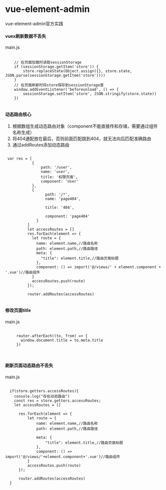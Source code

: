 # vue-element-admin
vue-element-admin官方实践

#### vuex刷新数据不丢失
main.js
<pre>
  <code>
    // 在页面加载时读取sessionStorage
    if (sessionStorage.getItem('store')) {
        store.replaceState(Object.assign({}, store.state, JSON.parse(sessionStorage.getItem('store'))))
    }
    // 在页面刷新时将store保存到sessionStorage里
    window.addEventListener('beforeunload', () => {
        sessionStorage.setItem('store', JSON.stringify(store.state))
    })
  </code>
</pre>


#### 动态路由核心

1. 根据数组生成动态路由对象（component不能直接传和存储，需要通过组件名称生成）
2. 将404通配放在最后，否则前面匹配跳到404，就无法向后匹配准确路由
3. 通过addRoutes添加动态路由

 <pre><code>
 var res = [
            {
                path: '/user',
                name: 'user',             
                title: '权限页面',      
                component: 'User'
            },
            {
                  path: '/*',
                  name: 'page404',

                  title: '404',

                  component: 'page404'
              }
          ]
          let accessRoutes = []
          res.forEach(element => {
            let route = {
              name: element.name,//路由名称
              path: element.path,//路由路径
              meta: {
                "title": element.title,//路由页面标题     
              },
              component: () => import('@/views/' + element.component + '.vue')//路由组件
            }
            accessRoutes.push(route)
          });
         
          router.addRoutes(accessRoutes)
 </code></pre>
 
 #### 修改页面title
 main.js
 <pre>
   <code>
     router.afterEach((to, from) => {  
       window.document.title = to.meta.title
     })
   </code>
 </pre>
 
#### 刷新页面动态路由不丢失
main.js
<pre>
  <code>
  if(store.getters.accessRoutes){
    console.log("存在动态路由")
    const res = store.getters.accessRoutes;
    let accessRoutes = []

      res.forEach(element => {
          let route = {
              name: element.name,//路由名称
              path: element.path,//路由路径

              meta: {                                       
                  "title": element.title,//路由页面标题     
              },
              component: () => import('@/views/'+element.component+'.vue')//路由组件
          }
          accessRoutes.push(route)
      });

      router.addRoutes(accessRoutes)
  }
  
  </code>
</pre>

